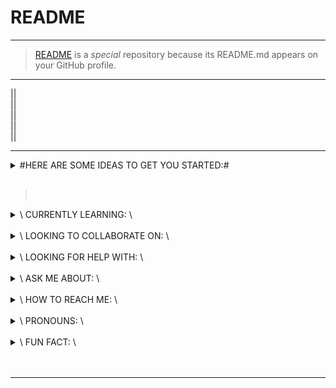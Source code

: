 # README

---  
>[README](https://raw.githubusercontent.com/Artnoc1/artnoc1/0_main_0/README.md) is a _special_ repository because its README.md appears on your GitHub profile.

---  
<!--|--><!--|-->|<!--|--><!--|-->|<br>
<!--2--><!--3-->|<!--3--><!--4-->|<br>
<!--4--><!--5-->|<!--5--><!--6-->|<br>
<!--6--><!--7-->|<!--7--><!--8-->|<br>
<!--8--><!--9-->|<!--9--><!--0-->|<br>

---  
<details markdown='1'><summary>#HERE ARE SOME IDEAS TO GET YOU STARTED:#</summary>

>	<details markdown='1'><summary>\	"CURRENTLY WORKING ON:"	\</summary>

>>	<details markdown='1'><summary>\	1:	\</summary>

>>>	<details markdown='1'><summary>\____\	1.1:	\</summary>
>>>	\____\____\____\	1.1.1	\<br><br>
>>>	\____\____\____\	1.1.2	\<br><br>
>>>	\____\____\____\	1.1.3	\<br><br>
>>>	\____\____\____\	1.1.4	\<br><br>
>>>	</details>

>>>	<details markdown='1'>
>>>	<summary>\____\	1.2:	\</summary><br>
>>>	\____\____\____\	1.2.1	\<br><br>
>>>	\____\____\____\	1.2.2	\<br><br>
>>>	\____\____\____\	1.2.3	\<br><br>
>>>	\____\____\____\	1.2.4	\<br><br>
>>>	</details><br>

>>>	<details markdown='1'>
>>>	<summary>\____\	1.3:	\</summary><br>
>>>	\____\____\____\	1.3.1	\<br><br>
>>>	\____\____\____\	1.3.2	\<br><br>
>>>	\____\____\____\	1.3.3	\<br><br>
>>>	\____\____\____\	1.3.4	\<br><br>
>>>	</details><br>

>>>	<details markdown='1'>
>>>	<summary>\____\	1.4:	\</summary><br>
>>>	\____\____\____\	1.4.1	\<br><br>
>>>	\____\____\____\	1.4.2	\<br><br>
>>>	\____\____\____\	1.4.3	\<br><br>
>>>	\____\____\____\	1.4.4	\<br><br>
>>>	</details><br>

>>	</details><br>

>	</details><br>

<details markdown='1'>
<summary>\	CURRENTLY LEARNING:	\</summary><br>

<details markdown='1'><summary>
\	1:	\</summary><br>
\#####1\\\\<br><br>
\#####2\\\\<br><br>
\#####3\\\\<br><br>
\#####4\\\\<br><br>
</details><br><!---->	<!---->

<details markdown='1'><summary>
\	2:	\</summary><br>
\#####1\\\\<br><br>
\#####2\\\\<br><br>
\#####3\\\\<br><br>
\#####4\\\\<br><br>
</details><br><!---->	<!---->

<details markdown='1'><summary>
\	3:	\</summary><br>
\#####1\\\\<br><br>
\#####2\\\\<br><br>
\#####3\\\\<br><br>
\#####4\\\\<br><br>
</details><br><!---->	<!---->

<details markdown='1'><summary>
\	4:	\</summary><br>
\#####1\\\\<br><br>
\#####2\\\\<br><br>
\#####3\\\\<br><br>
\#####4\\\\<br><br>
</details><br><!---->	<!---->
</details><br><!---->	<!---->
<details markdown='1'><summary>
\	LOOKING TO COLLABORATE ON:	\</summary><br>
\####\1\\\\<br><br>
\####\2\\\\<br><br>
\####\3\\\\<br><br>
\####\4\\\\<br><br>
</details><br><!---->	<!---->
<details markdown='1'><summary>
\	LOOKING FOR HELP WITH:	\</summary><br>
\####\1\\\\<br><br>
\####\2\\\\<br><br>
\####\3\\\\<br><br>
\####\4\\\\<br><br>
</details><br><!---->	<!---->
<details markdown='1'><summary>
\	ASK ME ABOUT:	\</summary><br>
\####\1\\\\<br><br>
\####\2\\\\<br><br>
\####\3\\\\<br><br>
\####\4\\\\<br><br>
</details><br><!---->	<!---->
<details markdown='1'><summary>
\	HOW TO REACH ME:	\</summary><br>
\####\1\\\\<br><br>
\####\2\\\\<br><br>
\####\3\\\\<br><br>
\####\4\\\\<br><br>
</details><br><!---->	<!---->  
<details markdown='1'><summary>
\	PRONOUNS:	\</summary><br>
\####\1\\\\<br><br>
\####\2\\\\<br><br>
\####\3\\\\<br><br>
\####\4\\\\<br><br>
</details><br><!---->	<!---->
<details markdown='1'><summary>
\	FUN FACT:	\</summary><br>
\####\1\\\\<br><br>
\####\2\\\\<br><br>
\####\3\\\\<br><br>
\####\4\\\\<br><br>
</details><br><!---->	<!---->
</details><br><!--	FOOTER	-->	<!--	/FOOTER	-->

---
